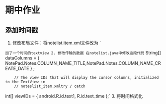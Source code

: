 # 期中作业
## 添加时间戳
1. 修改布局文件：将notelist.item.xml文件改为
   `<?xml version="1.0" encoding="utf-8"?>
   <LinearLayout xmlns:android="http://schemas.android.com/apk/res/android"
   android:layout_width="match_parent"
   android:orientation="horizontal"
   android:layout_height="match_parent">

   <TextView xmlns:android="http://schemas.android.com/apk/res/android"
   android:id="@android:id/text1"
   android:layout_width="0dp"
   android:layout_weight="1"
   android:layout_height="?android:attr/listPreferredItemHeight"
   android:textAppearance="?android:attr/textAppearanceLarge"
   android:gravity="center_vertical"
   android:paddingLeft="5dip"
   android:singleLine="true" />

   <TextView xmlns:android="http://schemas.android.com/apk/res/android"
   android:id="@+id/text_time"
   android:layout_width="0dp"
   android:layout_weight="1"
   android:layout_height="?android:attr/listPreferredItemHeight"
   android:textAppearance="?android:attr/textAppearanceLarge"
   android:gravity="center_vertical"
   android:paddingLeft="5dip"
   android:singleLine="true" />

</LinearLayout>`
加了一个时间的textview
2. 修改传输的数据
在notelist.java中修改这段代码
`        String[] dataColumns = { NotePad.Notes.COLUMN_NAME_TITLE,NotePad.Notes.COLUMN_NAME_CREATE_DATE } ;

        // The view IDs that will display the cursor columns, initialized to the TextView in
        // noteslist_item.xmltry / catch
int[] viewIDs = { android.R.id.text1, R.id.text_time };`
3. 将时间格式化


